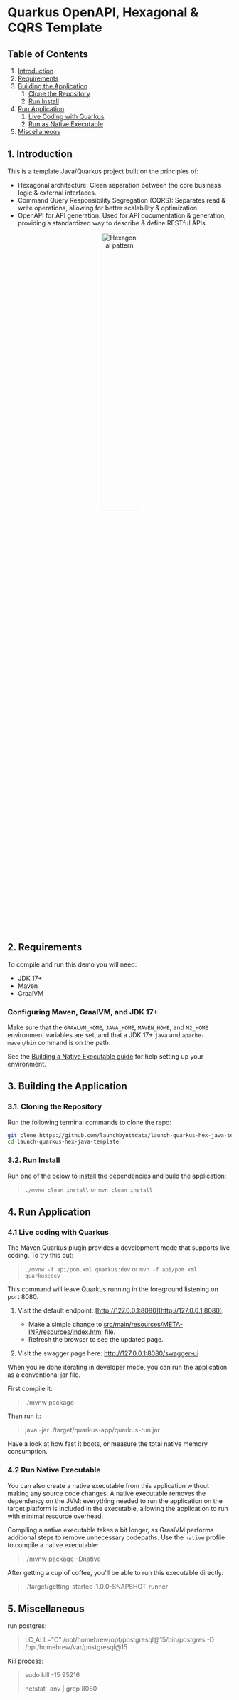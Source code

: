 # Quarkus OpenAPI, Hexagonal & CQRS Template

## Table of Contents
1. [Introduction](#1-introduction)
2. [Requirements](#2-requirements)
3. [Building the Application](#3-building-the-application)
    1. [Clone the Repository](#31-cloning-the-repository)
    2. [Run Install](#32-run-install)
4. [Run Application](#4-run-application)
    1. [Live Coding with Quarkus](#41-live-coding-with-quarkus)
    2. [Run as Native Executable](#42-run-native-executable)
5. [Miscellaneous](#5-miscellaneous)

## 1. Introduction
This is a template Java/Quarkus project built on the principles of:
- Hexagonal architecture: Clean separation between the core business logic & external interfaces.
- Command Query Responsibility Segregation (CQRS): Separates read & write operations, allowing for better scalability & optimization.
- OpenAPI for API generation: Used for API documentation & generation, providing a standardized way to describe & define RESTful APIs.

<p style="text-align: center;">
  <img alt="Hexagonal pattern" src="https://raw.githubusercontent.com/launchbynttdata/common-platform-documentation/feature/various-pipeline-info/standards/common-development/java/hexagonal/pictures/java.hex.png" width="40%" height="40%"/>
</p>

## 2. Requirements
To compile and run this demo you will need:
- JDK 17+
- Maven
- GraalVM

### Configuring Maven, GraalVM, and JDK 17+
Make sure that the `GRAALVM_HOME`, `JAVA_HOME`, `MAVEN_HOME`, and `M2_HOME` environment variables are set, and that a JDK 17+ `java` and `apache-maven/bin` command is on the path.

See the [Building a Native Executable guide](https://quarkus.io/guides/building-native-image-guide) for help setting up your environment.

## 3. Building the Application

### 3.1. Cloning the Repository
Run the following terminal commands to clone the repo:
```sh
git clone https://github.com/launchbynttdata/launch-quarkus-hex-java-template.git
cd launch-quarkus-hex-java-template
```

### 3.2. Run Install
Run one of the below to install the dependencies and build the application:

> `./mvnw clean install`
> or
> `mvn clean install`

## 4. **Run Application**

### 4.1 Live coding with Quarkus

The Maven Quarkus plugin provides a development mode that supports
live coding. To try this out:

> `./mvnw -f api/pom.xml quarkus:dev`
> or
> `mvn -f api/pom.xml quarkus:dev`

This command will leave Quarkus running in the foreground listening on port 8080.

1. Visit the default endpoint: [http://127.0.0.1:8080](http://127.0.0.1:8080).
    - Make a simple change to [src/main/resources/META-INF/resources/index.html](src/main/resources/META-INF/resources/index.html) file.
    - Refresh the browser to see the updated page.

2. Visit the swagger page here: http://127.0.0.1:8080/swagger-ui

When you're done iterating in developer mode, you can run the application as a
conventional jar file.

First compile it:

> ./mvnw package

Then run it:

> java -jar ./target/quarkus-app/quarkus-run.jar

Have a look at how fast it boots, or measure the total native memory consumption.

### 4.2 Run Native Executable

You can also create a native executable from this application without making any
source code changes. A native executable removes the dependency on the JVM:
everything needed to run the application on the target platform is included in
the executable, allowing the application to run with minimal resource overhead.

Compiling a native executable takes a bit longer, as GraalVM performs additional
steps to remove unnecessary codepaths. Use the  `native` profile to compile a
native executable:

> ./mvnw package -Dnative

After getting a cup of coffee, you'll be able to run this executable directly:

> ./target/getting-started-1.0.0-SNAPSHOT-runner
> 
>
## 5. **Miscellaneous**
run postgres:
>LC_ALL="C" /opt/homebrew/opt/postgresql@15/bin/postgres -D /opt/homebrew/var/postgresql@15

Kill process:

>sudo kill -15 95216
> 
>netstat -anv | grep 8080




